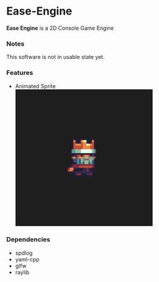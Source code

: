 # Ease-Engine

**Ease Engine** is a 2D Console Game Engine


### Notes
   This software is not in usable state yet.


### Features
   - Animated Sprite <br>
   ![Animated Sprite 2D](https://raw.githubusercontent.com/Lexographics/Ease-Engine/main/.gh_resources/anim.gif)




### Dependencies
   - spdlog
   - yaml-cpp
   - glfw
   - raylib